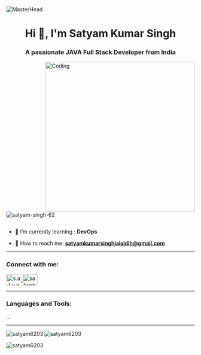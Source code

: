 <img src="https://user-images.githubusercontent.com/74038190/225813708-98b745f2-7d22-48cf-9150-083f1b00d6c9.gif" alt="MasterHead" style="max-width: 100%; height: auto;" />

<h1 align="center">Hi 👋, I'm Satyam Kumar Singh</h1>
<h3 align="center">A passionate JAVA Full Stack Developer from India</h3>

<img align="right" alt="Coding" src="https://camo.githubusercontent.com/4d9f5ecceb711eec6e2018f38a5677dc657c9738d4a65ba3b928c41c0a45b439/68747470733a2f2f6d69726f2e6d656469756d2e636f6d2f6d61782f313336302f302a37513379765349765f7430696f4a2d5a2e676966" width="400"/>

<p align="left">
  <img src="https://komarev.com/ghpvc/?username=satyam-singh-62&label=Profile%20views&color=0e75b6&style=flat" alt="satyam-singh-62" />
</p>

<p align="left">
  <a href="https://twitter.com/" target="blank">
    <img src="https://img.shields.io/twitter/follow/?logo=twitter&style=for-the-badge" alt="" />
  </a>
</p>

- 🌱 I’m currently learning : **DevOps**

- 👯 How to reach me: **satyamkumarsinghjaisidih@gmail.com**

---

<h3 align="left">Connect with me:</h3>
<p align="left">
  <a href="https://instagram.com/s.a.t.y.a.m.-.s.i.n.g.h" target="blank">
    <img align="center" src="https://raw.githubusercontent.com/rahuldkjain/github-profile-readme-generator/master/src/images/icons/Social/instagram.svg" alt="s.a.t.y.a.m.-.s.i.n.g.h" height="30" width="40" />
  </a>
  <a href="https://www.linkedin.com/in/satyam-kumar-singh-a5b04b350/" target="blank">
    <img align="center" src="https://raw.githubusercontent.com/rahuldkjain/github-profile-readme-generator/master/src/images/icons/Social/linked-in-alt.svg" alt="satyam-kumar-singh" height="30" width="40" />
  </a>
</p>

---

<h3 align="left">Languages and Tools:</h3>
<p align="left">...</p>

---

<p>
  <img align="left" src="https://github-readme-stats.vercel.app/api/top-langs?username=satyam6203&show_icons=true&locale=en&layout=compact" alt="satyam6203" />
</p>

<p>
  <img align="center" src="https://github-readme-stats.vercel.app/api?username=satyam6203&show_icons=true&locale=en" alt="satyam6203" />
</p>

<p>
  <img align="center" src="https://github-readme-streak-stats.herokuapp.com/?user=satyam6203&" alt="satyam6203" />
</p>

